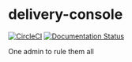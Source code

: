 # delivery-console

[![CircleCI](https://circleci.com/gh/mozilla/delivery-console.svg?style=svg)](https://circleci.com/gh/mozilla/delivery-console)
[![Documentation Status](https://readthedocs.org/projects/delivery-console/badge/?version=latest)](http://delivery-console.readthedocs.io/en/latest/?badge=latest)

One admin to rule them all

